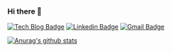 ### Hi there 👋

<!--
**fhsi1/fhsi1** is a ✨ _special_ ✨ repository because its `README.md` (this file) appears on your GitHub profile.

Here are some ideas to get you started:

- 🔭 I’m currently working on ...
- 🌱 I’m currently learning ...
- 👯 I’m looking to collaborate on ...
- 🤔 I’m looking for help with ...
- 💬 Ask me about ...
- 📫 How to reach me: ...
- 😄 Pronouns: ...
- ⚡ Fun fact: ...
-->

[![Tech Blog Badge](http://img.shields.io/badge/-Tech%20blog-black?style=flat-square&logo=github&link=https://www.notion.so/eugenie8/f49762a21a9746d482fbdfe0fd738354/)](https://www.notion.so/eugenie8/f49762a21a9746d482fbdfe0fd738354/)
[![Linkedin Badge](https://img.shields.io/badge/-LinkedIn-blue?style=flat-square&logo=Linkedin&logoColor=white&link=https://www.linkedin.com/in/eugenie8/)](https://www.linkedin.com/in/eugenie8/)
[![Gmail Badge](https://img.shields.io/badge/Gmail-d14836?style=flat-square&logo=Gmail&logoColor=white&link=mailto:eugenie8@kakao.com)](mailto:eugenie8@kakao.com)

[![Anurag's github stats](https://github-readme-stats.vercel.app/api?username=fhsi1)](https://github.com/anuraghazra/github-readme-stats)
